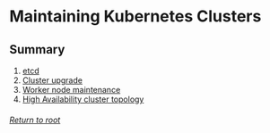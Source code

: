 # Maintaining Kubernetes Clusters

## Summary

1. [etcd](01etcd.md)
2. [Cluster upgrade](02clusterUpgrade.md)
3. [Worker node maintenance]()
4. [High Availability cluster topology]()

###### [Return to root](https://github.com/l12f3r/CKAstudy/)